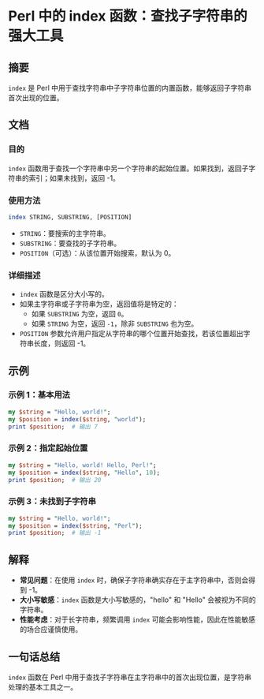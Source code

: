 <!--
Meta Description: # Perl 中的 index 函数：查找子字符串的强大工具 ## 摘要 `index` 是 Perl 中用于查找字符串中子字符串位置的内置函数，能够返回子字符串首次出现的位置。 ## 文档 ### 目的 `index` 函数用于查找一个字符串中另一个字符串的起始位置。如果找到，返回子字符串的索引；...
Meta Keywords: index, perl, string, position, hello
-->

# Perl 中的 index 函数：查找子字符串的强大工具

## 摘要
`index` 是 Perl 中用于查找字符串中子字符串位置的内置函数，能够返回子字符串首次出现的位置。

## 文档
### 目的
`index` 函数用于查找一个字符串中另一个字符串的起始位置。如果找到，返回子字符串的索引；如果未找到，返回 -1。

### 使用方法
```perl
index STRING, SUBSTRING, [POSITION]
```
- `STRING`：要搜索的主字符串。
- `SUBSTRING`：要查找的子字符串。
- `POSITION`（可选）：从该位置开始搜索，默认为 0。

### 详细描述
- `index` 函数是区分大小写的。
- 如果主字符串或子字符串为空，返回值将是特定的：
  - 如果 `SUBSTRING` 为空，返回 `0`。
  - 如果 `STRING` 为空，返回 `-1`，除非 `SUBSTRING` 也为空。
- `POSITION` 参数允许用户指定从字符串的哪个位置开始查找，若该位置超出字符串长度，则返回 -1。

## 示例
### 示例 1：基本用法
```perl
my $string = "Hello, world!";
my $position = index($string, "world");
print $position;  # 输出 7
```

### 示例 2：指定起始位置
```perl
my $string = "Hello, world! Hello, Perl!";
my $position = index($string, "Hello", 10);
print $position;  # 输出 20
```

### 示例 3：未找到子字符串
```perl
my $string = "Hello, world!";
my $position = index($string, "Perl");
print $position;  # 输出 -1
```

## 解释
- **常见问题**：在使用 `index` 时，确保子字符串确实存在于主字符串中，否则会得到 -1。
- **大小写敏感**：`index` 函数是大小写敏感的，"hello" 和 "Hello" 会被视为不同的字符串。
- **性能考虑**：对于长字符串，频繁调用 `index` 可能会影响性能，因此在性能敏感的场合应谨慎使用。

## 一句话总结
`index` 函数在 Perl 中用于查找子字符串在主字符串中的首次出现位置，是字符串处理的基本工具之一。
